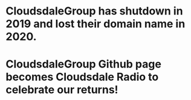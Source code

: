 # CloudsdaleGroup has shutdown in 2019 and lost their domain name in 2020.
# CloudsdaleGroup Github page becomes Cloudsdale Radio to celebrate our returns!
